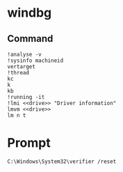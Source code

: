 # windbg

## Command
```console
!analyse -v
!sysinfo machineid
vertarget
!thread
kc
k
kb
!running -it
!lmi <<drive>> "Driver information"
lmvm <<drive>>
lm n t

```

# Prompt
```console
C:\Windows\System32\verifier /reset
```
